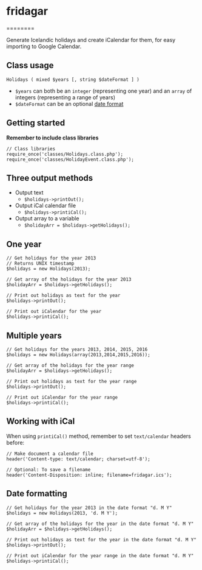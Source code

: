 # fridagar
========

Generate Icelandic holidays and create iCalendar for them, for easy importing to Google Calendar.

## Class usage

	Holidays ( mixed $years [, string $dateFormat ] )
	
- `$years` can both be an `integer` (representing one year) and an `array` of integers (representing a range of years)
- `$dateFormat` can be an optional [date format](http://us.php.net/manual/en/function.date.php)

## Getting started

**Remember to include class libraries**

	// Class libraries
	require_once('classes/Holidays.class.php');
	require_once('classes/HolidayEvent.class.php');
	
## Three output methods

- Output text
  - `$holidays->printOut();`
- Output iCal calendar file
  - `$holidays->printiCal();`
- Output array to a variable
  - `$holidayArr = $holidays->getHolidays();`
	
## One year

	// Get holidays for the year 2013
	// Returns UNIX timestamp
	$holidays = new Holidays(2013);

	// Get array of the holidays for the year 2013
	$holidayArr = $holidays->getHolidays();

	// Print out holidays as text for the year
	$holidays->printOut();
	
	// Print out iCalendar for the year
	$holidays->printiCal();
	
## Multiple years

	// Get holidays for the years 2013, 2014, 2015, 2016
	$holidays = new Holidays(array(2013,2014,2015,2016));

	// Get array of the holidays for the year range
	$holidayArr = $holidays->getHolidays();

	// Print out holidays as text for the year range
	$holidays->printOut();

	// Print out iCalendar for the year range
	$holidays->printiCal();
	
## Working with iCal

When using `printiCal()` method, remember to set `text/calendar` headers before:

	// Make document a calendar file
	header('Content-type: text/calendar; charset=utf-8');
	
	// Optional: To save a filename
	header('Content-Disposition: inline; filename=fridagar.ics');
	
## Date formatting

	// Get holidays for the year 2013 in the date format "d. M Y"
	$holidays = new Holidays(2013, 'd. M Y');
	
	// Get array of the holidays for the year in the date format "d. M Y"
	$holidayArr = $holidays->getHolidays();

	// Print out holidays as text for the year in the date format "d. M Y"
	$holidays->printOut();

	// Print out iCalendar for the year range in the date format "d. M Y"
	$holidays->printiCal();